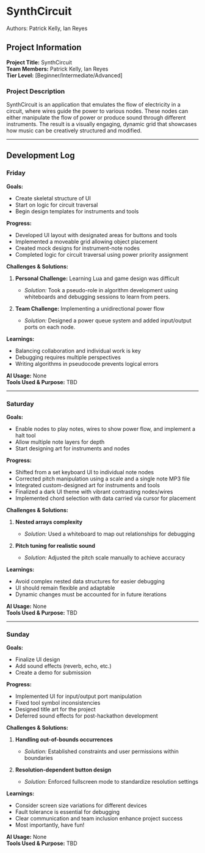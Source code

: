 # SynthCircuit

Authors: Patrick Kelly, Ian Reyes

## Project Information
**Project Title:** SynthCircuit  
**Team Members:** Patrick Kelly, Ian Reyes  
**Tier Level:** [Beginner/Intermediate/Advanced]  

### Project Description
SynthCircuit is an application that emulates the flow of electricity in a circuit, where wires guide the power to various nodes. These nodes can either manipulate the flow of power or produce sound through different instruments. The result is a visually engaging, dynamic grid that showcases how music can be creatively structured and modified.

---

## Development Log

### **Friday**  
**Goals:**
- Create skeletal structure of UI
- Start on logic for circuit traversal
- Begin design templates for instruments and tools

**Progress:**
- Developed UI layout with designated areas for buttons and tools
- Implemented a moveable grid allowing object placement
- Created mock designs for instrument-note nodes
- Completed logic for circuit traversal using power priority assignment

**Challenges & Solutions:**
1. **Personal Challenge:** Learning Lua and game design was difficult
   - *Solution:* Took a pseudo-role in algorithm development using whiteboards and debugging sessions to learn from peers.

2. **Team Challenge:** Implementing a unidirectional power flow
   - *Solution:* Designed a power queue system and added input/output ports on each node.

**Learnings:**
- Balancing collaboration and individual work is key
- Debugging requires multiple perspectives
- Writing algorithms in pseudocode prevents logical errors

**AI Usage:** None  
**Tools Used & Purpose:** TBD

---

### **Saturday**  
**Goals:**
- Enable nodes to play notes, wires to show power flow, and implement a halt tool
- Allow multiple note layers for depth
- Start designing art for instruments and nodes

**Progress:**
- Shifted from a set keyboard UI to individual note nodes
- Corrected pitch manipulation using a scale and a single note MP3 file
- Integrated custom-designed art for instruments and tools
- Finalized a dark UI theme with vibrant contrasting nodes/wires
- Implemented chord selection with data carried via cursor for placement

**Challenges & Solutions:**
1. **Nested arrays complexity**
   - *Solution:* Used a whiteboard to map out relationships for debugging

2. **Pitch tuning for realistic sound**
   - *Solution:* Adjusted the pitch scale manually to achieve accuracy

**Learnings:**
- Avoid complex nested data structures for easier debugging
- UI should remain flexible and adaptable
- Dynamic changes must be accounted for in future iterations

**AI Usage:** None  
**Tools Used & Purpose:** TBD

---

### **Sunday**  
**Goals:**
- Finalize UI design
- Add sound effects (reverb, echo, etc.)
- Create a demo for submission

**Progress:**
- Implemented UI for input/output port manipulation
- Fixed tool symbol inconsistencies
- Designed title art for the project
- Deferred sound effects for post-hackathon development

**Challenges & Solutions:**
1. **Handling out-of-bounds occurrences**
   - *Solution:* Established constraints and user permissions within boundaries

2. **Resolution-dependent button design**
   - *Solution:* Enforced fullscreen mode to standardize resolution settings

**Learnings:**
- Consider screen size variations for different devices
- Fault tolerance is essential for debugging
- Clear communication and team inclusion enhance project success
- Most importantly, have fun!

**AI Usage:** None  
**Tools Used & Purpose:** TBD

